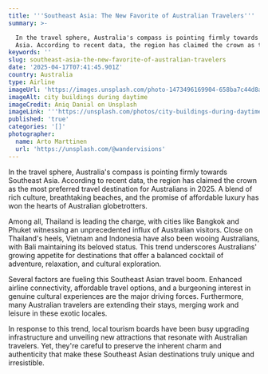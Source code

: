 ```yaml
---
title: '''Southeast Asia: The New Favorite of Australian Travelers'''
summary: >-

  In the travel sphere, Australia's compass is pointing firmly towards Southeast
  Asia. According to recent data, the region has claimed the crown as th...
keywords: ''
slug: southeast-asia-the-new-favorite-of-australian-travelers
date: '2025-04-17T07:41:45.901Z'
country: Australia
type: Airline
imageUrl: 'https://images.unsplash.com/photo-1473496169904-658ba7c44d8a'
imageAlt: city buildings during daytime
imageCredit: Aniq Danial on Unsplash
imageLink: '''https://unsplash.com/photos/city-buildings-during-daytime-prZLk4DWgzY'''
published: 'true'
categories: '[]'
photographer:
  name: Arto Marttinen
  url: 'https://unsplash.com/@wandervisions'
---
```






In the travel sphere, Australia's compass is pointing firmly towards Southeast Asia. According to recent data, the region has claimed the crown as the most preferred travel destination for Australians in 2025. A blend of rich culture, breathtaking beaches, and the promise of affordable luxury has won the hearts of Australian globetrotters.

Among all, Thailand is leading the charge, with cities like Bangkok and Phuket witnessing an unprecedented influx of Australian visitors. Close on Thailand's heels, Vietnam and Indonesia have also been wooing Australians, with Bali maintaining its beloved status. This trend underscores Australians' growing appetite for destinations that offer a balanced cocktail of adventure, relaxation, and cultural exploration.

Several factors are fueling this Southeast Asian travel boom. Enhanced airline connectivity, affordable travel options, and a burgeoning interest in genuine cultural experiences are the major driving forces. Furthermore, many Australian travelers are extending their stays, merging work and leisure in these exotic locales.

In response to this trend, local tourism boards have been busy upgrading infrastructure and unveiling new attractions that resonate with Australian travelers. Yet, they're careful to preserve the inherent charm and authenticity that make these Southeast Asian destinations truly unique and irresistible.
